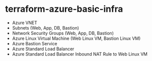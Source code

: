 # terraform-azure-basic-infra

- Azure VNET
- Subnets (Web, App, DB, Bastion)
- Network Security Groups (Web, App, DB, Bastion)
- Azure Linux Virtual Machine (Web Linux VM, Bastion Linux VM)
- Azure Bastion Service
- Azure Standard Load Balancer
- Azure Standard Load Balancer Inbound NAT Rule to Web Linux VM